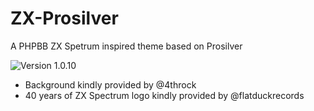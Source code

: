 # ZX-Prosilver
A PHPBB ZX Spetrum inspired theme based on Prosilver

![Version 1.0.10](https://i.postimg.cc/65dGvCsj/2022-07-23-15h57-59-proc.jpg)

* Background kindly provided by @4throck
* 40 years of ZX Spectrum logo kindly provided by @flatduckrecords
